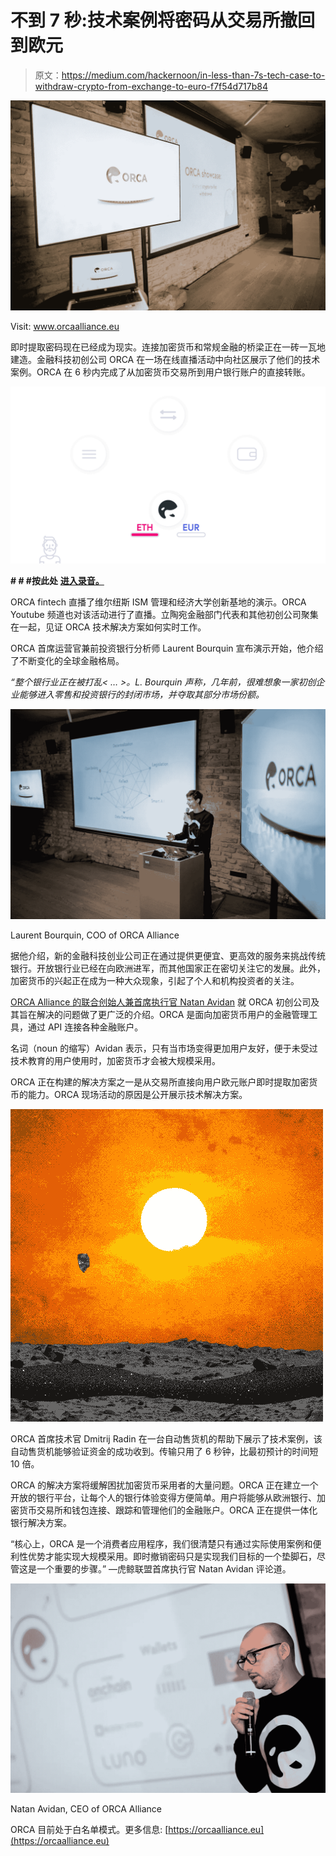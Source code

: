 # 不到 7 秒:技术案例将密码从交易所撤回到欧元

> 原文：<https://medium.com/hackernoon/in-less-than-7s-tech-case-to-withdraw-crypto-from-exchange-to-euro-f7f54d717b84>

![](img/11da0dc15981ec13b9a5b2ebb30fd42f.png)

Visit: www.orcaalliance.eu

即时提取密码现在已经成为现实。连接加密货币和常规金融的桥梁正在一砖一瓦地建造。金融科技初创公司 ORCA 在一场在线直播活动中向社区展示了他们的技术案例。ORCA 在 6 秒内完成了从加密货币交易所到用户银行账户的直接转账。

![](img/014d71eecacec658e79777f41722cf1f.png)

**# # #按此处** [**进入录音。**](https://www.youtube.com/watch?v=X_DgEir5GBw&t=644s)

ORCA fintech 直播了维尔纽斯 ISM 管理和经济大学创新基地的演示。ORCA Youtube 频道也对该活动进行了直播。立陶宛金融部门代表和其他初创公司聚集在一起，见证 ORCA 技术解决方案如何实时工作。

ORCA 首席运营官兼前投资银行分析师 Laurent Bourquin 宣布演示开始，他介绍了不断变化的全球金融格局。

*“整个银行业正在被打乱< … >。L. Bourquin 声称，几年前，很难想象一家初创企业能够进入零售和投资银行的封闭市场，并夺取其部分市场份额。*

![](img/16fd98b5bbed1c4241c0987dd725bf19.png)

Laurent Bourquin, COO of ORCA Alliance

据他介绍，新的金融科技创业公司正在通过提供更便宜、更高效的服务来挑战传统银行。开放银行业已经在向欧洲进军，而其他国家正在密切关注它的发展。此外，加密货币的兴起正在成为一种大众现象，引起了个人和机构投资者的关注。

[ORCA Alliance 的联合创始人兼首席执行官 Natan Avidan](https://www.linkedin.com/in/natanavidan/) 就 ORCA 初创公司及其旨在解决的问题做了更广泛的介绍。ORCA 是面向加密货币用户的金融管理工具，通过 API 连接各种金融账户。

名词（noun 的缩写）Avidan 表示，只有当市场变得更加用户友好，便于未受过技术教育的用户使用时，加密货币才会被大规模采用。

ORCA 正在构建的解决方案之一是从交易所直接向用户欧元账户即时提取加密货币的能力。ORCA 现场活动的原因是公开展示技术解决方案。

![](img/0822657a615655a6e5a36bdbe4edfbf6.png)

ORCA 首席技术官 Dmitrij Radin 在一台自动售货机的帮助下展示了技术案例，该自动售货机能够验证资金的成功收到。传输只用了 6 秒钟，比最初预计的时间短 10 倍。

ORCA 的解决方案将缓解困扰加密货币采用者的大量问题。ORCA 正在建立一个开放的银行平台，让每个人的银行体验变得方便简单。用户将能够从欧洲银行、加密货币交易所和钱包连接、跟踪和管理他们的金融账户。ORCA 正在提供一体化银行解决方案。

“核心上，ORCA 是一个消费者应用程序，我们很清楚只有通过实际使用案例和便利性优势才能实现大规模采用。即时撤销密码只是实现我们目标的一个垫脚石，尽管这是一个重要的步骤。” —虎鲸联盟首席执行官 Natan Avidan 评论道。

![](img/b846d1d3e64ca5b79e31b7e19f2fd015.png)

Natan Avidan, CEO of ORCA Alliance

ORCA 目前处于白名单模式。更多信息: [https://orcaalliance.eu](https://orcaalliance.eu)